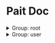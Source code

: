# Pait Doc
<details><summary>Group: root</summary>

### Name: model_route



**Desc**:Test Field

|Author|Status|func|summary|
|---|---|---|---|
|so1n|<font color=#00BFFF>test</font>|<abbr title="file:example/param_verify/flask_example.py;line: 145">model_route</abbr>||
- Path: /api/pait_model
- Method: POST,OPTIONS
- Request:
    - Body Param

        |param name|type|default value|description|other|
        |---|---|---|---|---|
        |age|integer|**`Required`**|age|{'exclusiveMinimum': 1, 'exclusiveMaximum': 100}|
    - Header Param

        |param name|type|default value|description|other|
        |---|---|---|---|---|
        |user-agent|string|**`Required`**|user agent||
    - Query Param

        |param name|type|default value|description|other|
        |---|---|---|---|---|
        |uid|integer|**`Required`**|user id|{'exclusiveMinimum': 10, 'exclusiveMaximum': 1000}|
        |user_name|string|**`Required`**|user name|{'maxLength': 4, 'minLength': 2}|
- Response:

    - UserSuccessRespModel

        |status code|media type|description|
        |---|---|---|
        |200|application/json|success response|
        - Header
            {'cookie': 'xxx'}
        - Response Data

            |param name|type|default value|description|other|
            |---|---|---|---|---|
            |code|integer|0|api code||
            |data.age|integer|99|age|{'exclusiveMinimum': 1, 'exclusiveMaximum': 100}|
            |data.content_type|string|application/json|content-type||
            |data.uid|integer|6666666666|user id|{'exclusiveMinimum': 10, 'exclusiveMaximum': 1000}|
            |data.user_name|string|mock_name|user name|{'maxLength': 4, 'minLength': 2}|
            |msg|string|success|api status msg||
        - Example Response Json Data

            ```json
            {
              "code": 0,
              "msg": "success",
              "data": [
                {
                  "uid": 6666666666,
                  "user_name": "mock_name",
                  "age": 99,
                  "content_type": "application/json"
                }
              ]
            }
            ```

    - FailRespModel

        |status code|media type|description|
        |---|---|---|
        |200|application/json|fail response|
        - Response Data

            |param name|type|default value|description|other|
            |---|---|---|---|---|
            |code|integer|1|api code||
            |msg|string|fail|api status msg||
        - Example Response Json Data

            ```json
            {
              "code": 1,
              "msg": "fail"
            }
            ```


### Name: raise_tip_route



**Desc**:test pait raise tip

|Author|Status|func|summary|
|---|---|---|---|
|so1n|<font color=#DC143C>abandoned</font>|<abbr title="file:example/param_verify/flask_example.py;line: 29">raise_tip_route</abbr>||
- Path: /api/raise_tip
- Method: POST,OPTIONS
- Request:
    - Body Param

        |param name|type|default value|description|other|
        |---|---|---|---|---|
        |age|integer|**`Required`**|age|{'exclusiveMinimum': 1, 'exclusiveMaximum': 100}|
        |uid|integer|**`Required`**|user id|{'exclusiveMinimum': 10, 'exclusiveMaximum': 1000}|
        |user_name|string|**`Required`**|user name|{'maxLength': 4, 'minLength': 2}|
    - Header Param

        |param name|type|default value|description|other|
        |---|---|---|---|---|
        |content__type|string|**`Required`**|Content-Type||
- Response:

    - UserSuccessRespModel

        |status code|media type|description|
        |---|---|---|
        |200|application/json|success response|
        - Header
            {'cookie': 'xxx'}
        - Response Data

            |param name|type|default value|description|other|
            |---|---|---|---|---|
            |code|integer|0|api code||
            |data.age|integer|99|age|{'exclusiveMinimum': 1, 'exclusiveMaximum': 100}|
            |data.content_type|string|application/json|content-type||
            |data.uid|integer|6666666666|user id|{'exclusiveMinimum': 10, 'exclusiveMaximum': 1000}|
            |data.user_name|string|mock_name|user name|{'maxLength': 4, 'minLength': 2}|
            |msg|string|success|api status msg||
        - Example Response Json Data

            ```json
            {
              "code": 0,
              "msg": "success",
              "data": [
                {
                  "uid": 6666666666,
                  "user_name": "mock_name",
                  "age": 99,
                  "content_type": "application/json"
                }
              ]
            }
            ```

    - FailRespModel

        |status code|media type|description|
        |---|---|---|
        |200|application/json|fail response|
        - Response Data

            |param name|type|default value|description|other|
            |---|---|---|---|---|
            |code|integer|1|api code||
            |msg|string|fail|api status msg||
        - Example Response Json Data

            ```json
            {
              "code": 1,
              "msg": "fail"
            }
            ```


</details><details><summary>Group: user</summary>

### Name: other_field_route

|Author|Status|func|summary|
|---|---|---|---|
|so1n|<font color=#32CD32>release</font>|<abbr title="file:example/param_verify/flask_example.py;line: 88">other_field_route</abbr>||
- Path: /api/other_field
- Method: POST,OPTIONS
- Request:
    - Cookie Param

        |param name|type|default value|description|other|
        |---|---|---|---|---|
        |cookie|object|**`Required`**|cookie||
    - File Param

        |param name|type|default value|description|other|
        |---|---|---|---|---|
        |upload_file|PydanticUndefined|**`Required`**|upload file||
    - Form Param

        |param name|type|default value|description|other|
        |---|---|---|---|---|
        |a|string|**`Required`**|form data||
        |b|string|**`Required`**|form data||
    - Multiform Param

        |param name|type|default value|description|other|
        |---|---|---|---|---|
        |c|array|**`Required`**|form data|{'items': {'type': 'string'}}|
- Response:


### Name: demo_get2test_depend



**Desc**:Test Method:Post request, Pydantic Model

|Author|Status|func|summary|
|---|---|---|---|
|so1n|<font color=#32CD32>release</font>|<abbr title="file:example/param_verify/flask_example.py;line: 69">demo_get2test_depend</abbr>||
- Path: /api/depend
- Method: POST,OPTIONS
- Request:
    - Body Param

        |param name|type|default value|description|other|
        |---|---|---|---|---|
        |age|integer|**`Required`**|age|{'exclusiveMinimum': 1, 'exclusiveMaximum': 100}|
    - Header Param

        |param name|type|default value|description|other|
        |---|---|---|---|---|
        |user-agent|string|**`Required`**|user agent||
    - Query Param

        |param name|type|default value|description|other|
        |---|---|---|---|---|
        |uid|integer|**`Required`**|user id|{'exclusiveMinimum': 10, 'exclusiveMaximum': 1000}|
        |user_name|string|**`Required`**|user name|{'maxLength': 4, 'minLength': 2}|
- Response:

    - UserSuccessRespModel

        |status code|media type|description|
        |---|---|---|
        |200|application/json|success response|
        - Header
            {'cookie': 'xxx'}
        - Response Data

            |param name|type|default value|description|other|
            |---|---|---|---|---|
            |code|integer|0|api code||
            |data.age|integer|99|age|{'exclusiveMinimum': 1, 'exclusiveMaximum': 100}|
            |data.content_type|string|application/json|content-type||
            |data.uid|integer|6666666666|user id|{'exclusiveMinimum': 10, 'exclusiveMaximum': 1000}|
            |data.user_name|string|mock_name|user name|{'maxLength': 4, 'minLength': 2}|
            |msg|string|success|api status msg||
        - Example Response Json Data

            ```json
            {
              "code": 0,
              "msg": "success",
              "data": [
                {
                  "uid": 6666666666,
                  "user_name": "mock_name",
                  "age": 99,
                  "content_type": "application/json"
                }
              ]
            }
            ```

    - FailRespModel

        |status code|media type|description|
        |---|---|---|
        |200|application/json|fail response|
        - Response Data

            |param name|type|default value|description|other|
            |---|---|---|---|---|
            |code|integer|1|api code||
            |msg|string|fail|api status msg||
        - Example Response Json Data

            ```json
            {
              "code": 1,
              "msg": "fail"
            }
            ```


### Name: post_route



**Desc**:Test Method:Post Pydantic Model

|Author|Status|func|summary|
|---|---|---|---|
|so1n|<font color=#32CD32>release</font>|<abbr title="file:example/param_verify/flask_example.py;line: 48">post_route</abbr>||
- Path: /api/post
- Method: POST,OPTIONS
- Request:
    - Body Param

        |param name|type|default value|description|other|
        |---|---|---|---|---|
        |age|integer|**`Required`**|age|{'exclusiveMinimum': 1, 'exclusiveMaximum': 100}|
        |sex|enum|Only choose from: `man`,`woman`|sex|{'enum': ['man', 'woman']}|
        |uid|integer|**`Required`**|user id|{'exclusiveMinimum': 10, 'exclusiveMaximum': 1000}|
        |user_name|string|**`Required`**|user name|{'maxLength': 4, 'minLength': 2}|
    - Header Param

        |param name|type|default value|description|other|
        |---|---|---|---|---|
        |Content-Type|string|**`Required`**|Content-Type||
- Response:

    - UserSuccessRespModel

        |status code|media type|description|
        |---|---|---|
        |200|application/json|success response|
        - Header
            {'cookie': 'xxx'}
        - Response Data

            |param name|type|default value|description|other|
            |---|---|---|---|---|
            |code|integer|0|api code||
            |data.age|integer|99|age|{'exclusiveMinimum': 1, 'exclusiveMaximum': 100}|
            |data.content_type|string|application/json|content-type||
            |data.uid|integer|6666666666|user id|{'exclusiveMinimum': 10, 'exclusiveMaximum': 1000}|
            |data.user_name|string|mock_name|user name|{'maxLength': 4, 'minLength': 2}|
            |msg|string|success|api status msg||
        - Example Response Json Data

            ```json
            {
              "code": 0,
              "msg": "success",
              "data": [
                {
                  "uid": 6666666666,
                  "user_name": "mock_name",
                  "age": 99,
                  "content_type": "application/json"
                }
              ]
            }
            ```

    - FailRespModel

        |status code|media type|description|
        |---|---|---|
        |200|application/json|fail response|
        - Response Data

            |param name|type|default value|description|other|
            |---|---|---|---|---|
            |code|integer|1|api code||
            |msg|string|fail|api status msg||
        - Example Response Json Data

            ```json
            {
              "code": 1,
              "msg": "fail"
            }
            ```


### Name: test_cbv.get



**Desc**:Text Pydantic Model and Field

|Author|Status|func|summary|
|---|---|---|---|
|so1n|<font color=#32CD32>release</font>|<abbr title="file:example/param_verify/flask_example.py;line: 156">TestCbv.get</abbr>||
- Path: /api/cbv
- Method: get
- Request:
    - Header Param

        |param name|type|default value|description|other|
        |---|---|---|---|---|
        |user-agent|string|**`Required`**|ua||
    - Query Param

        |param name|type|default value|description|other|
        |---|---|---|---|---|
        |age|integer|**`Required`**|age|{'exclusiveMinimum': 1, 'exclusiveMaximum': 100}|
        |email|string|example@xxx.com|email||
        |uid|integer|**`Required`**|user id|{'exclusiveMinimum': 10, 'exclusiveMaximum': 1000}|
        |user_name|string|**`Required`**|user name|{'maxLength': 4, 'minLength': 2}|
- Response:

    - UserSuccessRespModel2

        |status code|media type|description|
        |---|---|---|
        |200|application/json|success response|
        - Header
            {'cookie': 'xxx'}
        - Response Data

            |param name|type|default value|description|other|
            |---|---|---|---|---|
            |code|integer|0|api code||
            |data.age|integer|99|age|{'exclusiveMinimum': 1, 'exclusiveMaximum': 100}|
            |data.email|string|example@so1n.me|user email||
            |data.uid|integer|6666666666|user id|{'exclusiveMinimum': 10, 'exclusiveMaximum': 1000}|
            |data.user_name|string|mock_name|user name|{'maxLength': 4, 'minLength': 2}|
            |msg|string|success|api status msg||
        - Example Response Json Data

            ```json
            {
              "code": 0,
              "msg": "success",
              "data": {
                "uid": 6666666666,
                "user_name": "mock_name",
                "age": 99,
                "email": "example@so1n.me"
              }
            }
            ```

    - FailRespModel

        |status code|media type|description|
        |---|---|---|
        |200|application/json|fail response|
        - Response Data

            |param name|type|default value|description|other|
            |---|---|---|---|---|
            |code|integer|1|api code||
            |msg|string|fail|api status msg||
        - Example Response Json Data

            ```json
            {
              "code": 1,
              "msg": "fail"
            }
            ```


### Name: test_cbv.post



**Desc**:test cbv post method

|Author|Status|func|summary|
|---|---|---|---|
|so1n|<font color=#32CD32>release</font>|<abbr title="file:example/param_verify/flask_example.py;line: 174">TestCbv.post</abbr>||
- Path: /api/cbv
- Method: post
- Request:
    - Body Param

        |param name|type|default value|description|other|
        |---|---|---|---|---|
        |age|integer|**`Required`**|age|{'exclusiveMinimum': 1, 'exclusiveMaximum': 100}|
        |uid|integer|**`Required`**|user id|{'exclusiveMinimum': 10, 'exclusiveMaximum': 1000}|
        |user_name|string|**`Required`**|user name|{'maxLength': 4, 'minLength': 2}|
    - Header Param

        |param name|type|default value|description|other|
        |---|---|---|---|---|
        |user-agent|string|**`Required`**|ua||
- Response:

    - UserSuccessRespModel

        |status code|media type|description|
        |---|---|---|
        |200|application/json|success response|
        - Header
            {'cookie': 'xxx'}
        - Response Data

            |param name|type|default value|description|other|
            |---|---|---|---|---|
            |code|integer|0|api code||
            |data.age|integer|99|age|{'exclusiveMinimum': 1, 'exclusiveMaximum': 100}|
            |data.content_type|string|application/json|content-type||
            |data.uid|integer|6666666666|user id|{'exclusiveMinimum': 10, 'exclusiveMaximum': 1000}|
            |data.user_name|string|mock_name|user name|{'maxLength': 4, 'minLength': 2}|
            |msg|string|success|api status msg||
        - Example Response Json Data

            ```json
            {
              "code": 0,
              "msg": "success",
              "data": [
                {
                  "uid": 6666666666,
                  "user_name": "mock_name",
                  "age": 99,
                  "content_type": "application/json"
                }
              ]
            }
            ```

    - FailRespModel

        |status code|media type|description|
        |---|---|---|
        |200|application/json|fail response|
        - Response Data

            |param name|type|default value|description|other|
            |---|---|---|---|---|
            |code|integer|1|api code||
            |msg|string|fail|api status msg||
        - Example Response Json Data

            ```json
            {
              "code": 1,
              "msg": "fail"
            }
            ```


### Name: pait_route



**Desc**:Test Field

|Author|Status|func|summary|
|---|---|---|---|
|so1n|<font color=#32CD32>release</font>|<abbr title="file:example/param_verify/flask_example.py;line: 115">pait_route</abbr>||
- Path: /api/get/<age>
- Method: OPTIONS,HEAD,GET
- Request:
    - Multiquery Param

        |param name|type|default value|description|other|
        |---|---|---|---|---|
        |multi_user_name|array|**`Required`**|user name|{'maxLength': 4, 'minLength': 2, 'items': {'type': 'string', 'minLength': 2, 'maxLength': 4}}|
    - Path Param

        |param name|type|default value|description|other|
        |---|---|---|---|---|
        |age|integer|**`Required`**|age|{'exclusiveMinimum': 1, 'exclusiveMaximum': 100}|
    - Query Param

        |param name|type|default value|description|other|
        |---|---|---|---|---|
        |email|string|example@xxx.com|user email||
        |sex|enum|Only choose from: `man`,`woman`|sex|{'enum': ['man', 'woman']}|
        |uid|integer|**`Required`**|user id|{'exclusiveMinimum': 10, 'exclusiveMaximum': 1000}|
        |user_name|string|**`Required`**|user name|{'maxLength': 4, 'minLength': 2}|
- Response:

    - UserSuccessRespModel2

        |status code|media type|description|
        |---|---|---|
        |200|application/json|success response|
        - Header
            {'cookie': 'xxx'}
        - Response Data

            |param name|type|default value|description|other|
            |---|---|---|---|---|
            |code|integer|0|api code||
            |data.age|integer|99|age|{'exclusiveMinimum': 1, 'exclusiveMaximum': 100}|
            |data.email|string|example@so1n.me|user email||
            |data.uid|integer|6666666666|user id|{'exclusiveMinimum': 10, 'exclusiveMaximum': 1000}|
            |data.user_name|string|mock_name|user name|{'maxLength': 4, 'minLength': 2}|
            |msg|string|success|api status msg||
        - Example Response Json Data

            ```json
            {
              "code": 0,
              "msg": "success",
              "data": {
                "uid": 6666666666,
                "user_name": "mock_name",
                "age": 99,
                "email": "example@so1n.me"
              }
            }
            ```

    - FailRespModel

        |status code|media type|description|
        |---|---|---|
        |200|application/json|fail response|
        - Response Data

            |param name|type|default value|description|other|
            |---|---|---|---|---|
            |code|integer|1|api code||
            |msg|string|fail|api status msg||
        - Example Response Json Data

            ```json
            {
              "code": 1,
              "msg": "fail"
            }
            ```


</details>